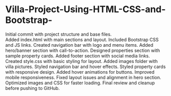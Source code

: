 # Villa-Project-Using-HTML-CSS-and-Bootstrap-

Initial commit with project structure and base files.<br>
Added index.html with main sections and layout.
Included Bootstrap CSS and JS links.
Created navigation bar with logo and menu items.
Added hero/banner section with call-to-action.
Designed properties section with sample property cards.
Added footer section with social media links.
Created style.css with basic styling for layout.
Added images folder with villa pictures.
Styled navigation bar and hover effects.
Styled property cards with responsive design.
Added hover animations for buttons.
Improved mobile responsiveness.
Fixed layout issues and alignment in hero section.
Optimized images and CSS for faster loading.
Final review and cleanup before pushing to GitHub.
